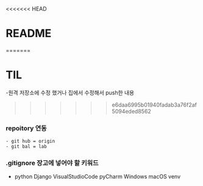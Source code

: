 <<<<<<< HEAD
# README
=======
# TIL
-원격 저장소에 수정 했거나 집에서 수정해서  push한 내용
>>>>>>> e6daa6995b01940fadab3a76f2af5094eded8562


### repoitory 연동
    - git hub = origin 
    - git bal = lab


### .gitignore 장고에 넣어야 할 키워드
 - python Django VisualStudioCode pyCharm Windows macOS venv